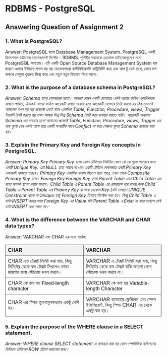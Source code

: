 # RDBMS - PostgreSQL

## Answering Question of Assignment 2

### 1. What is PostgreSQL?

Answer: PostgreSQL হলো Database Management System. PostgreSQL একটি রিলেশনাল ডাটাবেজ ম্যানেজমেন্ট সিস্টেম - RDBMS. পৃথিবীর সবথেকে এডভান্স ডাটাবেজগুলোর মধ্যে PostgreSQL অন্যতম। এটি একটি Open Source Database Management System যার কারণে এখানে ইন্টারন্যাশনাল বড় বড় ডেভেলপাররা কন্টিনিউয়াসলি কন্ট্রিবিউট করে এবং আপ টু ডেট রাখে, কোন বাগ থাকলে সেগুলা খুবদ্রুত ফিক্স করে এবং নতুন নতুন ফিচারস নিয়ে আসে।

### 2. What is the purpose of a database schema in PostgreSQL? <br>

<i>Answer: Schema হলো ফোল্ডারের মতো। আমারা যেমন একটি ফোল্ডারে একই নামের ফাইল একাধিকবার রাখতে পারিনা, ঐএকই নামের ফাইল আরেকটি রাখার দরকার হলে আরেকটি ফোল্ডার তৈরি করতে হয় ঠিক তেমনই আমাদের যখন বড় বড় প্রজেক্টে একই নামে একাধিক Table, Function, Procedure, views, Trigger ইত্যাদি তৈরি করতে হয় তখন আমরা ভিন্ন ভিন্ন Schema তৈরি করে ব্যবহার করতে পারি। আরেকটি অন্যতম Schema এর ব্যবহার হলো আমাদের প্রজেক্টে Table, Function, Procedure, views, Trigger এর নাম গুলো যেন একই নামে হয়ে একটি অপরটির সাথে Conflict না করে সেজন্য মূলত Schema ব্যবহার করা হয়।</i>

### 3. Explain the Primary Key and Foreign Key concepts in PostgreSQL. <br>

<i>Answer: Primary Key
Primary Key হলো কোন টেবিলের নির্ধারিত কোন রো কে খুজে পাওয়ার জন্য একটি Unique Key. এটা NULL হতে পারবে না এবং একটি টেবিলে কেবলমাত্র একটি Primary Key একবারই থাকতে পারবে। Primary Key একাধিক কলাম মিলেও হতে পারে, তখন তাকে Composite Primary Key বলে।
Foreign Key
Foreign Key হলো Parent Table এবং Child Table এর মধ্যে সম্পর্ক স্থাপন করার মাধ্যম। Child Table এ Parent Table এর রেফারেন্স ধরে রাখার জন্য Child Table এ Parent Table এর Priamry Key বা অন্য যেকোন Key (যদি সেখানে UNIQUE Constraint থাকে বা Unique হয়) Foreign Key হিসাবে লিস্টেড করা হয়। কিন্তু Child Table এ ডাটা INSERT করার সময় Foreign Key এর Value যদি Parent Table এ Exist না করে তাহলে সেই ডাটা INSERT করা সম্ভব নয়।</i>

### 4. What is the difference between the VARCHAR and CHAR data types?<br>

Answer: VARCHAR এবং CHAR এর মধ্যে পার্থক্য

<table style="border-collapse: collapse; width: 100%; font-family: Arial, sans-serif;">
  <thead>
    <tr style="background-color: #f2f2f2;">
      <th style="border: 1px solid #333; padding: 8px; text-align: left;">CHAR</th>
      <th style="border: 1px solid #333; padding: 8px; text-align: left;">VARCHAR</th>
    </tr>
  </thead>
  <tbody>
    <tr>
      <td style="border: 1px solid #333; padding: 8px;">
        CHAR এও টেক্সট লিমিট করা যায়, কিন্তু লিমিটের থেকে কম টেক্সট লিখলেও ফাকা জায়গার জন্য স্টোরেজ দখল করবে।
      </td>
      <td style="border: 1px solid #333; padding: 8px;">
        VARCHAR এ টেক্সট লিমিট করা যায়, কিন্তু লিমিটের থেকে কম টেক্সট বাকি জায়গা কোন স্টোরেজ দখল করবে না।
      </td>
    </tr>
    <tr>
      <td style="border: 1px solid #333; padding: 8px;">
        CHAR কে বলা হয় Fixed-length character
      </td>
      <td style="border: 1px solid #333; padding: 8px;">
        VARCHAR কে বলা হয় Variable-length Character
      </td>
    </tr>
    <tr>
      <td style="border: 1px solid #333; padding: 8px;">
        CHAR এর স্পিড তুলনামূলকভাবে একটু বেশি হয়।
      </td>
      <td style="border: 1px solid #333; padding: 8px;">
        VARCHAR ব্যাবহারে ফ্লেক্সিবল এবং স্পেস ইফিসিয়েন্ট, কিন্তু স্পিড CHAR এর থেকে একটু কম হয়।
      </td>
    </tr>
  </tbody>
</table>

### 5. Explain the purpose of the WHERE clause in a SELECT statement. <br>

<i>Answer: WHERE clause SELECT statement এ ব্যাবহার করা হয় কোন স্পেসিফিক কন্ডিশনের ভিত্তিতে টেবিলের ROW রিটার্ন করানোর জন্য।</i>
